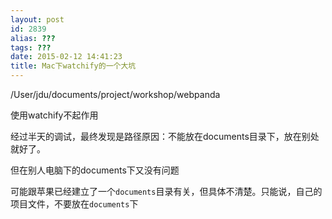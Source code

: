 ```yaml
---
layout: post
id: 2839
alias: ???
tags: ???
date: 2015-02-12 14:41:23
title: Mac下watchify的一个大坑
---
```


/User/jdu/documents/project/workshop/webpanda

使用watchify不起作用

经过半天的调试，最终发现是路径原因：不能放在documents目录下，放在别处就好了。

但在别人电脑下的documents下又没有问题

可能跟苹果已经建立了一个`documents`目录有关，但具体不清楚。只能说，自己的项目文件，不要放在`documents`下
